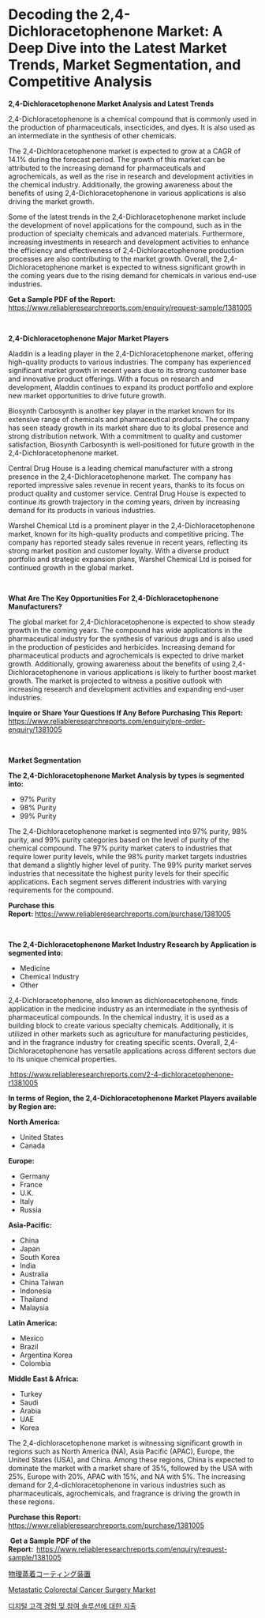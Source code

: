 <p><h1>Decoding the 2,4-Dichloracetophenone Market: A Deep Dive into the Latest Market Trends, Market Segmentation, and Competitive Analysis</h1></p><p><strong>2,4-Dichloracetophenone Market Analysis and Latest Trends</strong></p>
<p><p>2,4-Dichloracetophenone is a chemical compound that is commonly used in the production of pharmaceuticals, insecticides, and dyes. It is also used as an intermediate in the synthesis of other chemicals.</p><p>The 2,4-Dichloracetophenone market is expected to grow at a CAGR of 14.1% during the forecast period. The growth of this market can be attributed to the increasing demand for pharmaceuticals and agrochemicals, as well as the rise in research and development activities in the chemical industry. Additionally, the growing awareness about the benefits of using 2,4-Dichloracetophenone in various applications is also driving the market growth.</p><p>Some of the latest trends in the 2,4-Dichloracetophenone market include the development of novel applications for the compound, such as in the production of specialty chemicals and advanced materials. Furthermore, increasing investments in research and development activities to enhance the efficiency and effectiveness of 2,4-Dichloracetophenone production processes are also contributing to the market growth. Overall, the 2,4-Dichloracetophenone market is expected to witness significant growth in the coming years due to the rising demand for chemicals in various end-use industries.</p></p>
<p><strong>Get a Sample PDF of the Report:&nbsp;</strong> <a href="https://www.reliableresearchreports.com/enquiry/request-sample/1381005">https://www.reliableresearchreports.com/enquiry/request-sample/1381005</a></p>
<p>&nbsp;</p>
<p><strong>2,4-Dichloracetophenone Major Market Players</strong></p>
<p><p>Aladdin is a leading player in the 2,4-Dichloracetophenone market, offering high-quality products to various industries. The company has experienced significant market growth in recent years due to its strong customer base and innovative product offerings. With a focus on research and development, Aladdin continues to expand its product portfolio and explore new market opportunities to drive future growth.</p><p>Biosynth Carbosynth is another key player in the market known for its extensive range of chemicals and pharmaceutical products. The company has seen steady growth in its market share due to its global presence and strong distribution network. With a commitment to quality and customer satisfaction, Biosynth Carbosynth is well-positioned for future growth in the 2,4-Dichloracetophenone market.</p><p>Central Drug House is a leading chemical manufacturer with a strong presence in the 2,4-Dichloracetophenone market. The company has reported impressive sales revenue in recent years, thanks to its focus on product quality and customer service. Central Drug House is expected to continue its growth trajectory in the coming years, driven by increasing demand for its products in various industries.</p><p>Warshel Chemical Ltd is a prominent player in the 2,4-Dichloracetophenone market, known for its high-quality products and competitive pricing. The company has reported steady sales revenue in recent years, reflecting its strong market position and customer loyalty. With a diverse product portfolio and strategic expansion plans, Warshel Chemical Ltd is poised for continued growth in the global market.</p></p>
<p>&nbsp;</p>
<p><strong>What Are The Key Opportunities For 2,4-Dichloracetophenone Manufacturers?</strong></p>
<p><p>The global market for 2,4-Dichloracetophenone is expected to show steady growth in the coming years. The compound has wide applications in the pharmaceutical industry for the synthesis of various drugs and is also used in the production of pesticides and herbicides. Increasing demand for pharmaceutical products and agrochemicals is expected to drive market growth. Additionally, growing awareness about the benefits of using 2,4-Dichloracetophenone in various applications is likely to further boost market growth. The market is projected to witness a positive outlook with increasing research and development activities and expanding end-user industries.</p></p>
<p><strong>Inquire or Share Your Questions If Any Before Purchasing This Report:</strong> <a href="https://www.reliableresearchreports.com/enquiry/pre-order-enquiry/1381005">https://www.reliableresearchreports.com/enquiry/pre-order-enquiry/1381005</a></p>
<p>&nbsp;</p>
<p><strong>Market Segmentation</strong></p>
<p><strong>The 2,4-Dichloracetophenone Market Analysis by types is segmented into:</strong></p>
<p><ul><li>97% Purity</li><li>98% Purity</li><li>99% Purity</li></ul></p>
<p><p>The 2,4-Dichloracetophenone market is segmented into 97% purity, 98% purity, and 99% purity categories based on the level of purity of the chemical compound. The 97% purity market caters to industries that require lower purity levels, while the 98% purity market targets industries that demand a slightly higher level of purity. The 99% purity market serves industries that necessitate the highest purity levels for their specific applications. Each segment serves different industries with varying requirements for the compound.</p></p>
<p><strong>Purchase this Report:&nbsp;</strong><a href="https://www.reliableresearchreports.com/purchase/1381005">https://www.reliableresearchreports.com/purchase/1381005</a></p>
<p>&nbsp;</p>
<p><strong>The 2,4-Dichloracetophenone Market Industry Research by Application is segmented into:</strong></p>
<p><ul><li>Medicine</li><li>Chemical Industry</li><li>Other</li></ul></p>
<p><p>2,4-Dichloracetophenone, also known as dichloroacetophenone, finds application in the medicine industry as an intermediate in the synthesis of pharmaceutical compounds. In the chemical industry, it is used as a building block to create various specialty chemicals. Additionally, it is utilized in other markets such as agriculture for manufacturing pesticides, and in the fragrance industry for creating specific scents. Overall, 2,4-Dichloracetophenone has versatile applications across different sectors due to its unique chemical properties.</p></p>
<p><a href="https://www.reliableresearchreports.com/2-4-dichloracetophenone-r1381005">&nbsp;https://www.reliableresearchreports.com/2-4-dichloracetophenone-r1381005</a></p>
<p><strong>In terms of Region, the 2,4-Dichloracetophenone Market Players available by Region are:</strong></p>
<p>
    <p> <strong> North America: </strong>
        <ul>
            <li>United States</li>
            <li>Canada</li>
        </ul>
        </p> 
    <p> <strong> Europe: </strong>
        <ul>
            <li>Germany</li>
            <li>France</li>
            <li>U.K.</li>
            <li>Italy</li>
            <li>Russia</li>
        </ul>
        </p> 
    <p> <strong> Asia-Pacific: </strong>
        <ul>
            <li>China</li>
            <li>Japan</li>
            <li>South Korea</li>
            <li>India</li>
            <li>Australia</li>
            <li>China Taiwan</li>
            <li>Indonesia</li>
            <li>Thailand</li>
            <li>Malaysia</li>
        </ul>
        </p> 
    <p> <strong> Latin America: </strong>
        <ul>
            <li>Mexico</li>
            <li>Brazil</li>
            <li>Argentina Korea</li>
            <li>Colombia</li>
        </ul>
        </p> 
    <p> <strong> Middle East & Africa: </strong>
        <ul>
            <li>Turkey</li>
            <li>Saudi</li>
            <li>Arabia</li>
            <li>UAE</li>
            <li>Korea</li>
        </ul>
    </p>
    </p>
<p><p>The 2,4-dichloracetophenone market is witnessing significant growth in regions such as North America (NA), Asia Pacific (APAC), Europe, the United States (USA), and China. Among these regions, China is expected to dominate the market with a market share of 35%, followed by the USA with 25%, Europe with 20%, APAC with 15%, and NA with 5%. The increasing demand for 2,4-dichloracetophenone in various industries such as pharmaceuticals, agrochemicals, and fragrance is driving the growth in these regions.</p></p>
<p><strong>Purchase this Report: </strong><a href="https://www.reliableresearchreports.com/purchase/1381005">https://www.reliableresearchreports.com/purchase/1381005</a></p>
<p>&nbsp;<strong>Get a Sample PDF of the Report:&nbsp;&nbsp;</strong><a href="https://www.reliableresearchreports.com/enquiry/request-sample/1381005">https://www.reliableresearchreports.com/enquiry/request-sample/1381005</a></p>
<p><strong></strong></p>
<p><p><a href="https://github.com/joaejkdzgyljvo6/Market-Research-Report-List-2/blob/main/146995088952.md">物理蒸着コーティング装置</a></p><p><a href="https://github.com/kathiaseamanalvaradovlprc2h/Market-Research-Report-List-2/blob/main/metastatic-colorectal-cancer-surgery-market.md">Metastatic Colorectal Cancer Surgery Market</a></p><p><a href="https://github.com/CarmellaLang1/Market-Research-Report-List-1/blob/main/105014681534.md">디지털 고객 경험 및 참여 솔루션에 대한 지출</a></p></p>